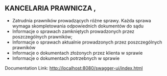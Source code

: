 ## KANCELARIA PRAWNICZA ,
- Zatrudnia prawników prowadzących różne sprawy. Każda sprawa wymaga skompletowania odpowiednich
dokumentów do sądu 
- Informacje o sprawach zamkniętych prowadzonych przez poszczególnych prawników;
- Informacje o sprawach aktualnie prowadzonych przez poszczególnych prawników
- Informacje o dokumentach złożonych przez klienta w sprawie
- Informacje o dokumentach potrzebnych w sprawie


Documentation Link: [ http://localhost:8080/swagger-ui/index.html](http://localhost:8080/swagger-ui/index.html)